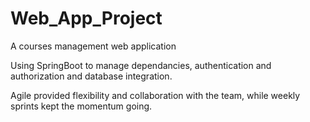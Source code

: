 # Web_App_Project
A courses management web application

Using SpringBoot to manage dependancies, authentication and authorization and database integration.

Agile provided flexibility and collaboration with the team, while weekly sprints kept the momentum going.
